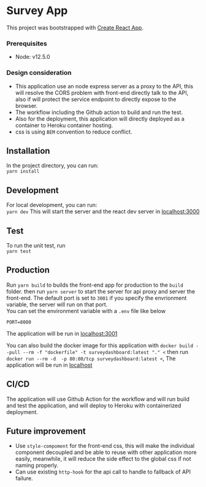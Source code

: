 # Survey App

This project was bootstrapped with [Create React App](https://github.com/facebook/create-react-app).

### Prerequisites
- Node: v12.5.0
### 

### Design consideration
- This application use an node express server as a proxy to the API, this will resolve the CORS problem with front-end directly talk to the API, also if will protect the service endpoint to directly expose to the browser.
- The workflow including the Github action to build and run the test.
- Also for the deployment, this application will directly deployed as a container to Heroku container hosting.
- css is using `BEM` convention to reduce conflict.

## Installation

In the project directory, you can run:<br/>
`yarn install`

## Development

For local development, you can run:<br/>
`yarn dev`
This will start the server and the react dev server in
[localhost:3000](http://localhost:3000/)

## Test

To run the unit test, run<br/>
`yarn test`

## Production

Run `yarn build` to builds the front-end app for production to the `build` folder.
then run `yarn server` to start the server for api proxy and server the front-end.
The default port is set to `3001` if you specify the envrionment variable, the server will run on that port.<br/>
You can set the environment variable with a `.env` file like below
```
PORT=8080
```
The application will be run in
[localhost:3001](http://localhost:3001)

You can also build the docker image for this application with
`docker build --pull --rm -f "dockerfile" -t surveydashboard:latest "." <`
then run
`docker run --rm -d  -p 80:80/tcp surveydashboard:latest <`, The application will be run in
[localhost](http://localhost/)

## CI/CD
The application will use Github Action for the workflow and will run build and test the application, and will deploy to Heroku with containerized deployment.

## Future improvement
- Use `style-compoment` for the front-end css, this will make the individual component decoupled and be able to reuse with other application more easily, meanwhile, it will reduce the side effect to the global css if not naming properly.
- Can use existing `http-hook` for the api call to handle to fallback of API failure.